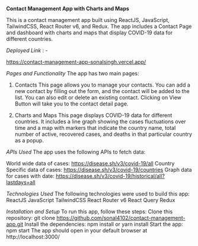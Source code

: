 **Contact Management App with Charts and Maps**

This is a contact management app built using ReactJS, JavaScript, TailwindCSS, React Router v6, and Redux. The app includes a Contact Page and dashboard with charts and maps that display COVID-19 data for different countries.

*Deployed Link* : -

https://contact-management-app-sonalsingh.vercel.app/

*Pages and Functionality*
The app has two main pages:
1. Contacts
This page allows you to manage your contacts. You can add a new contact by filling out the form, and the contact will be added to the list. You can also edit or delete an existing contact. Clicking on View Button will take you to the contact detail page.

2. Charts and Maps
This page displays COVID-19 data for different countries. It includes a line graph showing the cases fluctuations over time and a map with markers that indicate the country name, total number of active, recovered cases, and deaths in that particular country as a popup.

*APIs Used*
The app uses the following APIs to fetch data:

World wide data of cases: https://disease.sh/v3/covid-19/all
Country Specific data of cases: https://disease.sh/v3/covid-19/countries
Graph data for cases with date: https://disease.sh/v3/covid-19/historical/all?lastdays=all


*Technologies Used*
The following technologies were used to build this app:
ReactJS
JavaScript
TailwindCSS
React Router v6
React Query
Redux

*Installation and Setup*
To run this app, follow these steps:
Clone this repository: git clone https://github.com/sonal4102/contact-management-app.git
Install the dependencies: npm install or yarn install
Start the app: npm start
The app should open in your default browser at http://localhost:3000/
